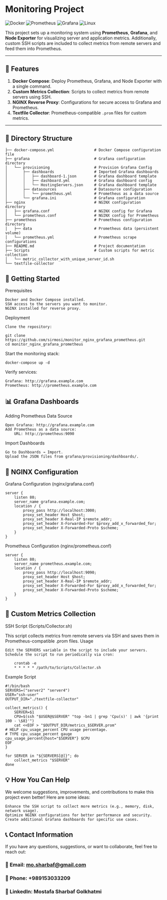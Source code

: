 # Monitoring Project

![Docker](https://img.shields.io/badge/Docker-Compose-blue?style=flat&logo=docker)
![Prometheus](https://img.shields.io/badge/Prometheus-Monitoring-orange?style=flat&logo=prometheus)
![Grafana](https://img.shields.io/badge/Grafana-Dashboard-blue?style=flat&logo=grafana)
![Linux](https://img.shields.io/badge/Linux-Shell_Script-green?style=flat&logo=linux)

This project sets up a monitoring system using **Prometheus**, **Grafana**, and **Node Exporter** for visualizing server and application metrics. Additionally, custom SSH scripts are included to collect metrics from remote servers and feed them into Prometheus.

---

## 📜 **Features**
1. **Docker Compose**: Deploy Prometheus, Grafana, and Node Exporter with a single command.
2. **Custom Metrics Collection**: Scripts to collect metrics from remote servers using SSH.
3. **NGINX Reverse Proxy**: Configurations for secure access to Grafana and Prometheus.
4. **Textfile Collector**: Prometheus-compatible `.prom` files for custom metrics.

---

## 📂 **Directory Structure**
```plaintext
├── docker-compose.yml                  # Docker Compose configuration file
├── grafana                             # Grafana configuration directory
│   └── provisioning                    # Provision Grafana Config
│       ├── dashboards                  # Imported Grafana dashboards
│       │   ├── dashboard-1.json        # Grafana dashboard template
│       │   ├── dashboard.yml           # Grafana dashboard config
│       │   └── HostingServers.json     # Grafana dashboard template
│       ├── datasources                 # Datasource configuration
│       │   └── prometheus.yml          # Prometheus as a data source
│       └── grafana.ini                 # Grafana configuration
├── nginx                               # NGINX configuration directory
│   ├── grafana.conf                    # NGINX config for Grafana
│   └── prometheus.conf                 # NGINX config for Prometheus
├── prometheus                          # Prometheus configuration directory
│   ├── data                            # Prometheus data (persistent volume)
│   └── prometheus.yml                  # Prometheus scrape configurations
├── README.md                           # Project documentation
├── Scripts                             # Custom scripts for metric collection
│   └── metric_collector_with_unique_server_id.sh
└── textfile-collector
```

## 🚀 **Getting Started**
Prerequisites

    Docker and Docker Compose installed.
    SSH access to the servers you want to monitor.
    NGINX installed for reverse proxy.

Deployment

    Clone the repository:

```git
git clone https://github.com/sirmosi/monitor_nginx_grafana_prometheus.git
cd monitor_nginx_grafana_prometheus
```
Start the monitoring stack:

```
docker-compose up -d
```
Verify services:

    Grafana: http://grafana.example.com
    Prometheus: http://prometheus.example.com

## 📊 **Grafana Dashboards**
Adding Prometheus Data Source

    Open Grafana: http://grafana.example.com
    Add Prometheus as a data source:
        URL: http://prometheus:9090

Import Dashboards

    Go to Dashboards → Import.
    Upload the JSON files from grafana/provisioning/dashboards/.

## 🔧 **NGINX Configuration**
Grafana Configuration (nginx/grafana.conf)
```
server {
    listen 80;
    server_name grafana.example.com;
    location / {
        proxy_pass http://localhost:3000;
        proxy_set_header Host $host;
        proxy_set_header X-Real-IP $remote_addr;
        proxy_set_header X-Forwarded-For $proxy_add_x_forwarded_for;
        proxy_set_header X-Forwarded-Proto $scheme;
    }
}
```
Prometheus Configuration (nginx/prometheus.conf)
```
server {
    listen 80;
    server_name prometheus.example.com;
    location / {
        proxy_pass http://localhost:9090;
        proxy_set_header Host $host;
        proxy_set_header X-Real-IP $remote_addr;
        proxy_set_header X-Forwarded-For $proxy_add_x_forwarded_for;
        proxy_set_header X-Forwarded-Proto $scheme;
    }
}
```

## 📂 **Custom Metrics Collection**
SSH Script (Scripts/Collector.sh)

This script collects metrics from remote servers via SSH and saves them in Prometheus-compatible .prom files.
Usage

    Edit the SERVERS variable in the script to include your servers.
    Schedule the script to run periodically via cron:
```
    crontab -e
    * * * * * /path/to/Scripts/Collector.sh
```
Example Script
```
#!/bin/bash
SERVERS=("server2" "server4")
USER="ssh-user"
OUTPUT_DIR="./textfile-collector"

collect_metrics() {
    SERVER=$1
    CPU=$(ssh "$USER@$SERVER" "top -bn1 | grep 'Cpu(s)' | awk '{print 100 - \$8}'")
    cat <<EOF > "$OUTPUT_DIR/metrics_$SERVER.prom"
# HELP cpu_usage_percent CPU usage percentage.
# TYPE cpu_usage_percent gauge
cpu_usage_percent{host="$SERVER"} $CPU
EOF
}

for SERVER in "${SERVERS[@]}"; do
    collect_metrics "$SERVER"
done
```
## 💡 **How You Can Help**

We welcome suggestions, improvements, and contributions to make this project even better! Here are some ideas:

    Enhance the SSH script to collect more metrics (e.g., memory, disk, network usage).
    Optimize NGINX configurations for better performance and security.
    Create additional Grafana dashboards for specific use cases.

## 📞 Contact Information

If you have any questions, suggestions, or want to collaborate, feel free to reach out:

 ###   📧 Email: mo.sharbaf@gmail.com
 ###   📱 Phone: +989153033209
 ###   🔗 LinkedIn: Mostafa Sharbaf Golkhatmi
